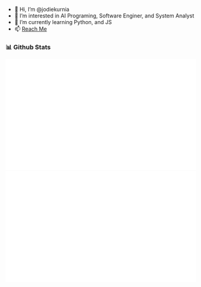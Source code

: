 - 👋 Hi, I’m @jodiekurnia
- 👀 I’m interested in AI Programing, Software Enginer, and System Analyst
- 🌱 I’m currently learning Python, and JS
- 📫 [Reach Me](mailto:jodiekurnia@outlook.com)


### 📊 Github Stats
<a href='https://github.com/rahul-jha98/github-stats-transparent'>
  
![Stats Overview](https://raw.githubusercontent.com/jodiekurnia/github-stats-transparent/output/generated/overview.svg)
![Most Used Languages](https://raw.githubusercontent.com/jodiekurnia/github-stats-transparent/output/generated/languages.svg)

</a>

<br>

<!---
jodiekurnia/jodiekurnia is a ✨ special ✨ repository because its `README.md` (this file) appears on your GitHub profile.
You can click the Preview link to take a look at your changes.
--->

